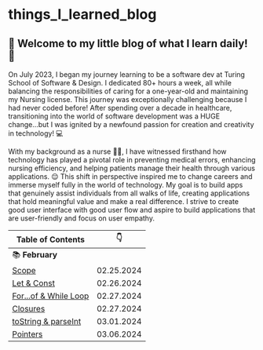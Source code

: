 # things_I_learned_blog

 ##   📑 Welcome to my little blog of what I learn daily! 📑 

On July 2023, I began my journey learning to be a software dev at Turing School of Software & Design. I dedicated 80+ hours a week, all while balancing the responsibilities of caring for a one-year-old and maintaining my Nursing license. This journey was exceptionally challenging because I had never coded before! After spending over a decade in healthcare, transitioning into the world of software development was a HUGE change...but I was ignited by a newfound passion for creation and creativity in technology! 💻

With my background as a nurse 💉💊, I have witnessed firsthand how technology has played a pivotal role in preventing medical errors, enhancing nursing efficiency, and helping patients manage their health through various applications. 😌 This shift in perspective inspired me to change careers and immerse myself fully in the world of technology. My goal is to build apps that genuinely assist individuals from all walks of life, creating applications that hold meaningful value and make a real difference. I strive to create good user interface with good user flow and aspire to build applications that are user-friendly and focus on user empathy. 

| Table of Contents | :point_down: |
| -------- | -------- |
| :books: **February** | |
| [Scope](JavaScriptConcepts/Scope.md) | 02.25.2024 |
| [Let & Const](JavaScriptConcepts/LetAndConst.md) | 02.26.2024 |
| [For...of & While Loop](JavaScriptConcepts/ForOf&WhileLoop.md) | 02.27.2024 |
| [Closures](JavaScriptConcepts/Closures.md) | 02.27.2024 |
| [toString & parseInt](JavaScriptConcepts/Closures.md) | 03.01.2024 |
| [Pointers](JavaScriptConcepts/Pointers.md) | 03.06.2024 |

